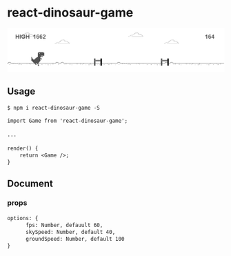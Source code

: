 # react-dinosaur-game


![demo](./demo.png)

## Usage

```
$ npm i react-dinosaur-game -S
```

```
import Game from 'react-dinosaur-game';

...

render() {
    return <Game />;
}
```

## Document

### props

```
options: {
      fps: Number, defauult 60,
      skySpeed: Number, default 40,
      groundSpeed: Number, default 100
}
```
